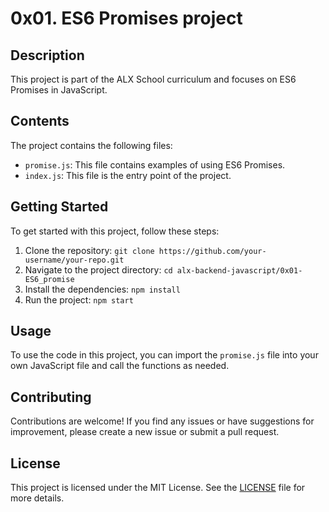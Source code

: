 # 0x01. ES6 Promises project

## Description

This project is part of the ALX School curriculum and focuses on ES6 Promises in JavaScript.

## Contents

The project contains the following files:

- `promise.js`: This file contains examples of using ES6 Promises.
- `index.js`: This file is the entry point of the project.

## Getting Started

To get started with this project, follow these steps:

1. Clone the repository: `git clone https://github.com/your-username/your-repo.git`
2. Navigate to the project directory: `cd alx-backend-javascript/0x01-ES6_promise`
3. Install the dependencies: `npm install`
4. Run the project: `npm start`

## Usage

To use the code in this project, you can import the `promise.js` file into your own JavaScript file and call the functions as needed.

## Contributing

Contributions are welcome! If you find any issues or have suggestions for improvement, please create a new issue or submit a pull request.

## License

This project is licensed under the MIT License. See the [LICENSE](LICENSE) file for more details.
